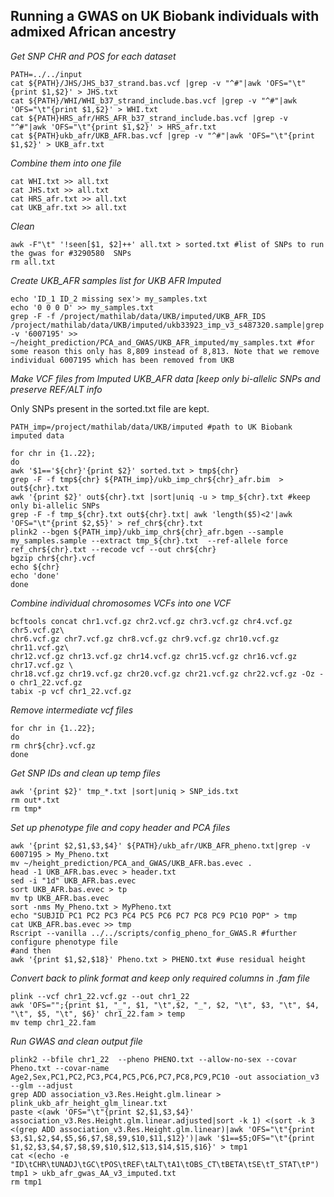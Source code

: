 ## Running a GWAS on UK Biobank individuals with admixed African ancestry

*Get SNP CHR and POS for each dataset*

```
PATH=../../input
cat ${PATH}/JHS/JHS_b37_strand.bas.vcf |grep -v "^#"|awk 'OFS="\t"{print $1,$2}' > JHS.txt
cat ${PATH}/WHI/WHI_b37_strand_include.bas.vcf |grep -v "^#"|awk 'OFS="\t"{print $1,$2}' > WHI.txt
cat ${PATH}HRS_afr/HRS_AFR_b37_strand_include.bas.vcf |grep -v "^#"|awk 'OFS="\t"{print $1,$2}' > HRS_afr.txt
cat ${PATH}ukb_afr/UKB_AFR.bas.vcf |grep -v "^#"|awk 'OFS="\t"{print $1,$2}' > UKB_afr.txt
```

*Combine them into one file*

```
cat WHI.txt >> all.txt
cat JHS.txt >> all.txt
cat HRS_afr.txt >> all.txt
cat UKB_afr.txt >> all.txt
```

*Clean*
```
awk -F"\t" '!seen[$1, $2]++' all.txt > sorted.txt #list of SNPs to run the gwas for #3290580  SNPs
rm all.txt
```

*Create UKB_AFR samples list for UKB AFR Imputed*

```
echo 'ID_1 ID_2 missing sex'> my_samples.txt
echo '0 0 0 D' >> my_samples.txt
grep -F -f /project/mathilab/data/UKB/imputed/UKB_AFR_IDS /project/mathilab/data/UKB/imputed/ukb33923_imp_v3_s487320.sample|grep -v '6007195' >> ~/height_prediction/PCA_and_GWAS/UKB_AFR_imputed/my_samples.txt #for some reason this only has 8,809 instead of 8,813. Note that we remove individual 6007195 which has been removed from UKB
```


*Make VCF files from Imputed UKB_AFR data [keep only bi-allelic SNPs and preserve REF/ALT info*

Only SNPs present in the sorted.txt file are kept.
```
PATH_imp=/project/mathilab/data/UKB/imputed #path to UK Biobank imputed data

for chr in {1..22};
do
awk '$1=='${chr}'{print $2}' sorted.txt > tmp${chr}
grep -F -f tmp${chr} ${PATH_imp}/ukb_imp_chr${chr}_afr.bim  > out${chr}.txt
awk '{print $2}' out${chr}.txt |sort|uniq -u > tmp_${chr}.txt #keep only bi-allelic SNPs
grep -F -f tmp_${chr}.txt out${chr}.txt| awk 'length($5)<2'|awk 'OFS="\t"{print $2,$5}' > ref_chr${chr}.txt
plink2 --bgen ${PATH_imp}/ukb_imp_chr${chr}_afr.bgen --sample my_samples.sample --extract tmp_${chr}.txt  --ref-allele force ref_chr${chr}.txt --recode vcf --out chr${chr}
bgzip chr${chr}.vcf
echo ${chr}
echo 'done'
done
```
*Combine individual chromosomes VCFs into one VCF*

```
bcftools concat chr1.vcf.gz chr2.vcf.gz chr3.vcf.gz chr4.vcf.gz chr5.vcf.gz\
chr6.vcf.gz chr7.vcf.gz chr8.vcf.gz chr9.vcf.gz chr10.vcf.gz chr11.vcf.gz\
chr12.vcf.gz chr13.vcf.gz chr14.vcf.gz chr15.vcf.gz chr16.vcf.gz chr17.vcf.gz \
chr18.vcf.gz chr19.vcf.gz chr20.vcf.gz chr21.vcf.gz chr22.vcf.gz -Oz -o chr1_22.vcf.gz
tabix -p vcf chr1_22.vcf.gz
```

*Remove intermediate vcf files*
```
for chr in {1..22};
do
rm chr${chr}.vcf.gz
done
```

*Get SNP IDs and clean up temp files*
```
awk '{print $2}' tmp_*.txt |sort|uniq > SNP_ids.txt
rm out*.txt
rm tmp*
```
*Set up phenotype file and copy header and PCA files*

```
awk '{print $2,$1,$3,$4}' ${PATH}/ukb_afr/UKB_AFR_pheno.txt|grep -v 6007195 > My_Pheno.txt
mv ~/height_prediction/PCA_and_GWAS/UKB_AFR.bas.evec .
head -1 UKB_AFR.bas.evec > header.txt
sed -i "1d" UKB_AFR.bas.evec 
sort UKB_AFR.bas.evec > tp
mv tp UKB_AFR.bas.evec
sort -nms My_Pheno.txt > MyPheno.txt
echo "SUBJID PC1 PC2 PC3 PC4 PC5 PC6 PC7 PC8 PC9 PC10 POP" > tmp
cat UKB_AFR.bas.evec >> tmp
Rscript --vanilla ../../scripts/config_pheno_for_GWAS.R #further configure phenotype file
#and then
awk '{print $1,$2,$18}' Pheno.txt > PHENO.txt #use residual height
```

*Convert back to plink format and keep only required columns in .fam file*
```
plink --vcf chr1_22.vcf.gz --out chr1_22
awk 'OFS="";{print $1, "_", $1, "\t",$2, "_", $2, "\t", $3, "\t", $4, "\t", $5, "\t", $6}' chr1_22.fam > temp
mv temp chr1_22.fam
```

*Run GWAS and clean output file*

```
plink2 --bfile chr1_22  --pheno PHENO.txt --allow-no-sex --covar Pheno.txt --covar-name Age2,Sex,PC1,PC2,PC3,PC4,PC5,PC6,PC7,PC8,PC9,PC10 -out association_v3 --glm --adjust
grep ADD association_v3.Res.Height.glm.linear > plink_ukb_afr_height_glm_linear.txt
paste <(awk 'OFS="\t"{print $2,$1,$3,$4}' association_v3.Res.Height.glm.linear.adjusted|sort -k 1) <(sort -k 3 <(grep ADD association_v3.Res.Height.glm.linear)|awk 'OFS="\t"{print $3,$1,$2,$4,$5,$6,$7,$8,$9,$10,$11,$12}')|awk '$1==$5;OFS="\t"{print $1,$2,$3,$4,$7,$8,$9,$10,$12,$13,$14,$15,$16}' > tmp1
cat <(echo -e "ID\tCHR\tUNADJ\tGC\tPOS\tREF\tALT\tA1\tOBS_CT\tBETA\tSE\tT_STAT\tP") tmp1 > ukb_afr_gwas_AA_v3_imputed.txt
rm tmp1
```
